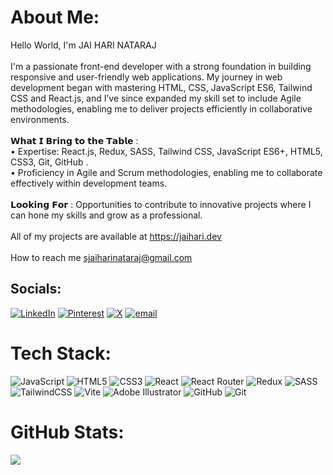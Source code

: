 # About Me:
Hello World, I'm JAI HARI NATARAJ<br><br>I'm a passionate front-end developer with a strong foundation in building responsive and user-friendly web applications. My journey in web development began with mastering HTML, CSS, JavaScript ES6, Tailwind CSS and React.js, and I’ve since expanded my skill set to include Agile methodologies, enabling me to deliver projects efficiently in collaborative environments.<br><br> 𝗪𝗵𝗮𝘁 𝗜 𝗕𝗿𝗶𝗻𝗴 𝘁𝗼 𝘁𝗵𝗲 𝗧𝗮𝗯𝗹𝗲 :<br>• Expertise: React.js, Redux, SASS, Tailwind CSS, JavaScript ES6+, HTML5, CSS3, Git, GitHub .<br>• Proficiency in Agile and Scrum methodologies, enabling me to collaborate effectively within development teams.<br><br> 𝗟𝗼𝗼𝗸𝗶𝗻𝗴 𝗙𝗼𝗿 : Opportunities to contribute to innovative projects where I can hone my skills and grow as a professional.<br><br> All of my projects are available at https://jaihari.dev<br><br> How to reach me sjaiharinataraj@gmail.com


## Socials:
[![LinkedIn](https://img.shields.io/badge/LinkedIn-%230077B5.svg?logo=linkedin&logoColor=white)](https://linkedin.com/in/ijaihari) [![Pinterest](https://img.shields.io/badge/Pinterest-%23E60023.svg?logo=Pinterest&logoColor=white)](https://pinterest.com/ijaihari1) [![X](https://img.shields.io/badge/X-black.svg?logo=X&logoColor=white)](https://x.com/ijaihari) [![email](https://img.shields.io/badge/Email-D14836?logo=gmail&logoColor=white)](mailto:sjaiharinataraj@gmail.com) 

# Tech Stack:
![JavaScript](https://img.shields.io/badge/javascript-%23323330.svg?style=for-the-badge&logo=javascript&logoColor=%23F7DF1E) ![HTML5](https://img.shields.io/badge/html5-%23E34F26.svg?style=for-the-badge&logo=html5&logoColor=white) ![CSS3](https://img.shields.io/badge/css3-%231572B6.svg?style=for-the-badge&logo=css3&logoColor=white) ![React](https://img.shields.io/badge/react-%2320232a.svg?style=for-the-badge&logo=react&logoColor=%2361DAFB) ![React Router](https://img.shields.io/badge/React_Router-CA4245?style=for-the-badge&logo=react-router&logoColor=white) ![Redux](https://img.shields.io/badge/redux-%23593d88.svg?style=for-the-badge&logo=redux&logoColor=white) ![SASS](https://img.shields.io/badge/SASS-hotpink.svg?style=for-the-badge&logo=SASS&logoColor=white) ![TailwindCSS](https://img.shields.io/badge/tailwindcss-%2338B2AC.svg?style=for-the-badge&logo=tailwind-css&logoColor=white) ![Vite](https://img.shields.io/badge/vite-%23646CFF.svg?style=for-the-badge&logo=vite&logoColor=white) ![Adobe Illustrator](https://img.shields.io/badge/adobe%20illustrator-%23FF9A00.svg?style=for-the-badge&logo=adobe%20illustrator&logoColor=white) ![GitHub](https://img.shields.io/badge/github-%23121011.svg?style=for-the-badge&logo=github&logoColor=white) ![Git](https://img.shields.io/badge/git-%23F05033.svg?style=for-the-badge&logo=git&logoColor=white)
# GitHub Stats:

![](https://github-readme-stats.vercel.app/api/top-langs/?username=ijaihari&theme=dark&hide_border=false&include_all_commits=false&count_private=false&layout=compact)
